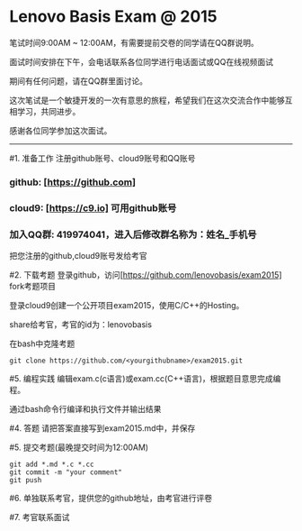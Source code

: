 # Lenovo Basis Exam @ 2015

笔试时间9:00AM ~ 12:00AM，有需要提前交卷的同学请在QQ群说明。

面试时间安排在下午，会电话联系各位同学进行电话面试或QQ在线视频面试

期间有任何问题，请在QQ群里面讨论。

这次笔试是一个敏捷开发的一次有意思的旅程，希望我们在这次交流合作中能够互相学习，共同进步。

感谢各位同学参加这次面试。

___


#1. 准备工作
注册github账号、cloud9账号和QQ账号

### github: [https://github.com]
### cloud9: [https://c9.io] 可用github账号
### 加入QQ群: 419974041，进入后修改群名称为：姓名_手机号

把您注册的github,cloud9账号发给考官

#2. 下载考题
登录github，访问[https://github.com/lenovobasis/exam2015] fork考题项目

登录cloud9创建一个公开项目exam2015，使用C/C++的Hosting。

share给考官，考官的id为：lenovobasis

在bash中克隆考题 

    git clone https://github.com/<yourgithubname>/exam2015.git

#5. 编程实践
编辑exam.c(c语言)或exam.cc(C++语言)，根据题目意思完成编程。

通过bash命令行编译和执行文件并输出结果


#4. 答题
请把答案直接写到exam2015.md中，并保存


#5. 提交考题(最晚提交时间为12:00AM)

    git add *.md *.c *.cc
    git commit -m "your comment"
    git push 

#6. 单独联系考官，提供您的github地址，由考官进行评卷


#7. 考官联系面试

